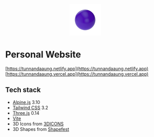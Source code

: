 <p align="center"><img width="100" src="./assets/sphere.png" alt="Logo"></p>

# Personal Website

[https://tunnandaaung.netlify.app](https://tunnandaaung.netlify.app) <br/>
[https://tunnandaaung.vercel.app](https://tunnandaaung.vercel.app)

## Tech stack

- [Alpine.js](https://alpinejs.dev/) 3.10
- [Tailwind CSS](https://tailwindcss.com/) 3.2
- [Three.js](https://threejs.org/) 0.14
- [Vite](https://vitejs.dev)
- 3D Icons from [3DICONS](https://3dicons.co/)
- 3D Shapes from [Shapefest](https://shapefest.com)

